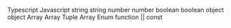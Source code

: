 Typescript        Javascript
string            string
number            number
boolean           boolean
object            object
Array             Array
Tuple             Array
Enum              function || const
